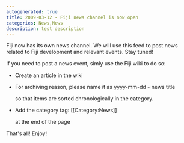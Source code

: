 ```yaml
---
autogenerated: true
title: 2009-03-12 - Fiji news channel is now open
categories: News,News
description: test description
---
```


Fiji now has its own news channel. We will use this feed to post news related to Fiji development and relevant events. Stay tuned!

If you need to post a news event, simly use the Fiji wiki to do so:

-   Create an article in the wiki
-   For archiving reason, please name it as
        yyyy-mm-dd - news title

    so that items are sorted chronologically in the category.
-   Add the category tag:
        <nowiki>[[Category:News]]</nowiki>

    at the end of the page

That's all! Enjoy!



